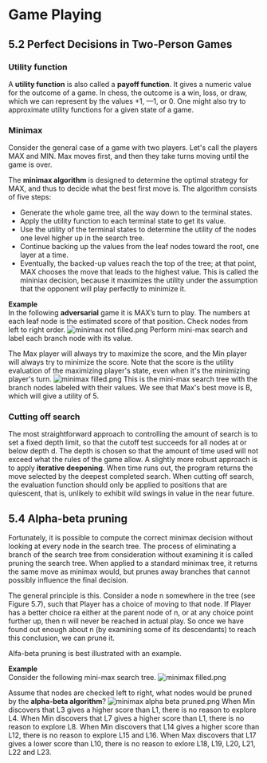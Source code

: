 # Game Playing

## 5.2 Perfect Decisions in Two-Person Games

### Utility function
A **utility function** is also called a **payoff function**. It gives a numeric value for the outcome of a game. In chess, the outcome is a win, loss, or draw, which we can represent by the values +1, —1, or 0. One might also try to approximate utility functions for a given state of a game.

### Minimax
Consider the general case of a game with two players. Let's call the players MAX and MIN. Max moves first, and then they take turns moving until the game is over.

The **minimax algorithm** is designed to determine the optimal strategy for MAX, and thus to decide what the best first move is. The algorithm consists of five steps:
- Generate the whole game tree, all the way down to the terminal states.
- Apply the utility function to each terminal state to get its value.
- Use the utility of the terminal states to determine the utility of the nodes one level higher up in the search tree.
- Continue backing up the values from the leaf nodes toward the root, one layer at a time.
- Eventually, the backed-up values reach the top of the tree; at that point, MAX chooses the move that leads to the highest value. This is called the mininiax decision, because it maximizes the utility under the assumption that the opponent will play perfectly to minimize it.

**Example**\
In the following **adversarial** game it is MAX’s turn to play. The numbers at
each leaf node is the estimated score of that position. Check nodes from left to right order.
![minimax not filled.png](https://cdn.steemitimages.com/DQmPk5YQDLH1MR8p5nSC3N1M3HXWoTWeMaZFXvmgu7gqPpo/minimax%20not%20filled.png)
Perform mini-max search and label each branch node with its value.

The Max player will always try to maximize the score, and the Min player will always try to minimize the score. Note that the score is the utility evaluation of the maximizing player's state, even when it's the minimizing player's turn.
![minimax filled.png](https://cdn.steemitimages.com/DQmbA7fvZduvjiXrfKWDYg4LKAqJPgrjr7j18AHbSxjTdWA/minimax%20filled.png)
This is the mini-max search tree with the branch nodes labeled with their values. We see that Max's best move is B, which will give a utility of 5.

### Cutting off search
The most straightforward approach to controlling the amount of search is to set a fixed depth limit, so that the cutoff test succeeds for all nodes at or below depth d. The depth is chosen so
that the amount of time used will not exceed what the rules of the game allow. A slightly more
robust approach is to apply **iterative deepening**. When time runs out, the program returns the move selected by the deepest completed search. When cutting off search, the evaluation function should only
be applied to positions that are quiescent, that is, unlikely to exhibit wild swings in value in the
near future.

## 5.4 Alpha-beta pruning

Fortunately, it is possible to compute the correct minimax decision without looking at every node in the search tree. The process of eliminating a branch of the search tree from consideration without examining it is called pruning the search tree. When applied to a standard minimax tree, it returns the same move as minimax would, but prunes away branches that cannot possibly influence the final decision.

The general principle is this. Consider a node n somewhere in the tree (see Figure 5.7), such that Player has a choice of moving to that node. If Player has a better choice ra either at the parent node of n, or at any choice point further up, then n will never be reached in actual play. So once we have found out enough about n (by examining some of its descendants) to reach this conclusion, we can prune it.

Alfa-beta pruning is best illustrated with an example.

**Example**\
Consider the following mini-max search tree.
![minimax filled.png](https://cdn.steemitimages.com/DQmbA7fvZduvjiXrfKWDYg4LKAqJPgrjr7j18AHbSxjTdWA/minimax%20filled.png)

Assume that nodes are checked left to right, what nodes would be pruned by the **alpha-beta algorithm**?
![minimax alpha beta pruned.png](https://cdn.steemitimages.com/DQmeQeev1FEn6vJyestxLLxhnYFavJJuew5Q9nJz9d8avkx/minimax%20alpha%20beta%20pruned.png)
When Min discovers that L3 gives a higher score than L1, there is no reason to explore L4.
When Min discovers that L7 gives a higher score than L1, there is no reason to explore L8.
When Min discovers that L14 gives a higher score than L12, there is no reason to explore L15 and L16.
When Max discovers that L17 gives a lower score than L10, there is no reason to exlore L18, L19, L20, L21, L22 and L23.